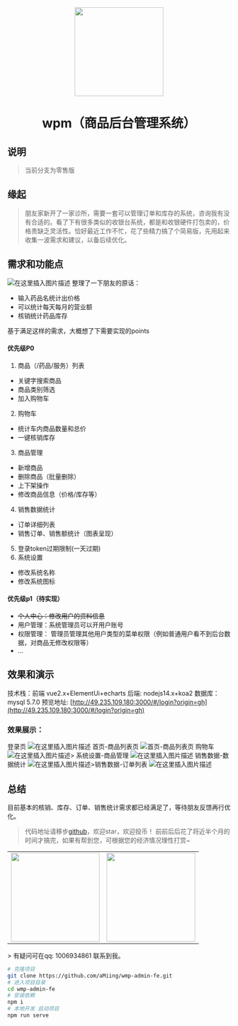 <div align="center"><img width="200" src="https://gitee.com/amingxiansen/images/raw/master/logos/logo-common.png"/>
<h1> wpm（商品后台管理系统） </h1>
</div>

## 说明
> 当前分支为零售版

## 缘起

> 朋友家新开了一家诊所，需要一套可以管理订单和库存的系统，咨询我有没有合适的。看了下有很多类似的收银台系统，都是和收银硬件打包卖的，价格贵缺乏灵活性。恰好最近工作不忙，花了些精力搞了个简易版，先用起来收集一波需求和建议，以备后续优化。

## 需求和功能点
![在这里插入图片描述](https://img-blog.csdnimg.cn/20210606232843545.png)
整理了一下朋友的原话：
+ 输入药品名统计出价格
+ 可以统计每天每月的营业额
+ 核销统计药品库存

基于满足这样的需求，大概想了下需要实现的points
#### 优先级P0
1. 商品（/药品/服务）列表
  + 关键字搜索商品
  + 商品类别筛选
  + 加入购物车
2. 购物车
  + 统计车内商品数量和总价
  + 一键核销库存
3. 商品管理
  + 新增商品
  + 删除商品（批量删除）
  + 上下架操作
  + 修改商品信息（价格/库存等）
4. 销售数据统计
  + 订单详细列表
  + 销售订单、销售额统计（图表呈现）
5. 登录token过期限制(一天过期)
6. 系统设置
  + 修改系统名称
  + 修改系统图标

#### 优先级p1（待实现）
+ ~~个人中心：修改用户的资料信息~~
+ 用户管理：系统管理员可以开用户账号
+ 权限管理： 管理员管理其他用户类型的菜单权限（例如普通用户看不到后台数据，对商品无修改权限等）
+ ...

## 效果和演示
技术栈：前端 vue2.x+ElementUi+echarts
后端: nodejs14.x+koa2
数据库：mysql 5.7.0
预览地址: [http://49.235.109.180:3000/#/login?origin=gh](http://49.235.109.180:3000/#/login?origin=gh) 
### 效果展示：
 登录页
![在这里插入图片描述](https://img-blog.csdnimg.cn/20210606235635159.png?x-oss-process=image/watermark,type_ZmFuZ3poZW5naGVpdGk,shadow_10,text_aHR0cHM6Ly9ibG9nLmNzZG4ubmV0L3FxXzM5MzkzODk5,size_16,color_FFFFFF,t_70)
 首页-商品列表页
![首页-商品列表页](https://img-blog.csdnimg.cn/20210606234850884.png?x-oss-process=image/watermark,type_ZmFuZ3poZW5naGVpdGk,shadow_10,text_aHR0cHM6Ly9ibG9nLmNzZG4ubmV0L3FxXzM5MzkzODk5,size_16,color_FFFFFF,t_70)
 购物车
![在这里插入图片描述](https://img-blog.csdnimg.cn/20210606235113853.png?x-oss-process=image/watermark,type_ZmFuZ3poZW5naGVpdGk,shadow_10,text_aHR0cHM6Ly9ibG9nLmNzZG4ubmV0L3FxXzM5MzkzODk5,size_16,color_FFFFFF,t_70)> 系统设置-商品管理
![在这里插入图片描述](https://img-blog.csdnimg.cn/20210606235252348.png?x-oss-process=image/watermark,type_ZmFuZ3poZW5naGVpdGk,shadow_10,text_aHR0cHM6Ly9ibG9nLmNzZG4ubmV0L3FxXzM5MzkzODk5,size_16,color_FFFFFF,t_70)
 销售数据-数据统计
![在这里插入图片描述](https://img-blog.csdnimg.cn/20210606235418874.png?x-oss-process=image/watermark,type_ZmFuZ3poZW5naGVpdGk,shadow_10,text_aHR0cHM6Ly9ibG9nLmNzZG4ubmV0L3FxXzM5MzkzODk5,size_16,color_FFFFFF,t_70)>销售数据-订单列表
![在这里插入图片描述](https://img-blog.csdnimg.cn/20210606235534932.png?x-oss-process=image/watermark,type_ZmFuZ3poZW5naGVpdGk,shadow_10,text_aHR0cHM6Ly9ibG9nLmNzZG4ubmV0L3FxXzM5MzkzODk5,size_16,color_FFFFFF,t_70)

## 总结
目前基本的核销、库存、订单、销售统计需求都已经满足了，等待朋友反馈再行优化。
> 代码地址请移步[github](https://github.com/aMiing/wmp-admin-fe)，欢迎star，欢迎投币！
> 前前后后花了将近半个月的时间才搞完，如果有帮到您，可根据您的经济情况理性打赏~
<table>
<tr>
<td>
<img width="200px" src="https://gitee.com/amingxiansen/images/raw/master/qr_code/zfb.jpeg">
</td>
<td>
<img width="200px" src="https://gitee.com/amingxiansen/images/raw/master/qr_code/wechat.jpeg">
</td>
</tr>
</table>
> 有疑问可在qq: 1006934861 联系到我。


```bash
# 克隆项目
git clone https://github.com/aMiing/wmp-admin-fe.git
# 进入项目目录
cd wmp-admin-fe
# 安装依赖
npm i
# 本地开发 启动项目
npm run serve
```
